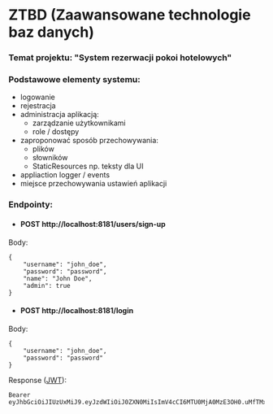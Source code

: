 # ZTBD (Zaawansowane technologie baz danych)
### Temat projektu: "System rezerwacji pokoi hotelowych" ###

### Podstawowe elementy systemu: ###
- logowanie
- rejestracja
- administracja aplikacją:
  - zarządzanie użytkownikami
  - role / dostępy
- zaproponować sposób przechowywania:
  - plików
  - słowników
  - StaticResources np. teksty dla UI
- appliaction logger / events
- miejsce przechowywania ustawień aplikacji


### Endpointy: ###
- #### POST http://localhost:8181/users/sign-up ####
Body: 
```
{
	"username": "john_doe",
	"password": "password",
	"name": "John Doe",
	"admin": true
}
```
- #### POST http://localhost:8181/login ####
Body: 
```
{
	"username": "john_doe",
	"password": "password"
}
```
Response ([JWT](https://jwt.io/)):
```
Bearer eyJhbGciOiJIUzUxMiJ9.eyJzdWIiOiJ0ZXN0MiIsImV4cCI6MTU0MjA0MzE3OH0.uMfTMxniNJZGBt0sounLQYh68jQlOotXAgPXyfB8JHyaCe82xmlzc4B5HAL2398cWDnzwJH_3UDCKkKdttDlrA
```
